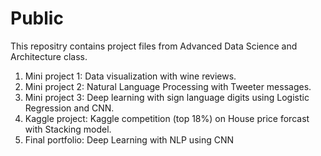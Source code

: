 # Public
This repositry contains project files from Advanced Data Science and Architecture class.
1. Mini project 1: Data visualization with wine reviews.
2. Mini project 2: Natural Language Processing with Tweeter messages.
3. Mini project 3: Deep learning with sign language digits using Logistic Regression and CNN.
4. Kaggle project: Kaggle competition (top 18%) on House price forcast with Stacking model.
5. Final portfolio: Deep Learning with NLP using CNN
